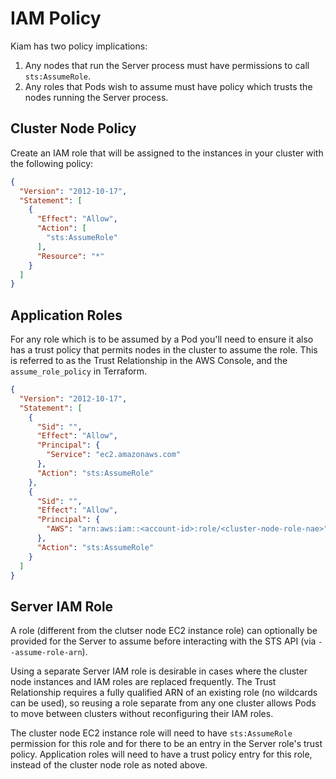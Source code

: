 # IAM Policy

Kiam has two policy implications:

1. Any nodes that run the Server process must have permissions to call `sts:AssumeRole`.
2. Any roles that Pods wish to assume must have policy which trusts the nodes running the Server process.

## Cluster Node Policy

Create an IAM role that will be assigned to the instances in your cluster with the following policy:

```json
{
  "Version": "2012-10-17",
  "Statement": [
    {
      "Effect": "Allow",
      "Action": [
        "sts:AssumeRole"
      ],
      "Resource": "*"
    }
  ]
}
```

## Application Roles

For any role which is to be assumed by a Pod you'll need to ensure it also has a trust policy
that permits nodes in the cluster to assume the role. This is referred to as the Trust Relationship
in the AWS Console, and the `assume_role_policy` in Terraform.

```json
{
  "Version": "2012-10-17",
  "Statement": [
    {
      "Sid": "",
      "Effect": "Allow",
      "Principal": {
        "Service": "ec2.amazonaws.com"
      },
      "Action": "sts:AssumeRole"
    },
    {
      "Sid": "",
      "Effect": "Allow",
      "Principal": {
        "AWS": "arn:aws:iam::<account-id>:role/<cluster-node-role-nae>"
      },
      "Action": "sts:AssumeRole"
    }
  ]
}
```

## Server IAM Role

A role (different from the clutser node EC2 instance role) can optionally be
provided for the Server to assume before interacting with the STS API (via
`--assume-role-arn`).

Using a separate Server IAM role is desirable in cases where the cluster node
instances and IAM roles are replaced frequently. The Trust Relationship requires
a fully qualified ARN of an existing role (no wildcards can be used), so reusing
a role separate from any one cluster allows Pods to move between clusters
without reconfiguring their IAM roles.

The cluster node EC2 instance role will need to have `sts:AssumeRole` permission
for this role and for there to be an entry in the Server role's trust policy.
Application roles will need to have a trust policy entry for this role, instead
of the cluster node role as noted above.
